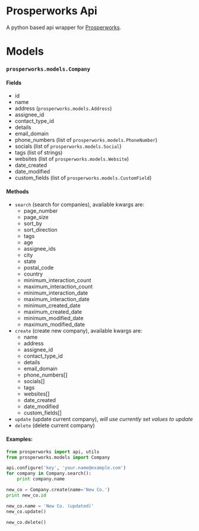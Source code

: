 # Prosperworks Api
A python based api wrapper for [Prosperworks](https://www.prosperworks.com/developer_api).

# Models
### `prosperworks.models.Company`
#### Fields
- id
- name
- address (`prosperworks.models.Address`)
- assignee_id
- contact_type_id
- details
- email_domain
- phone_numbers (list of `prosperworks.models.PhoneNumber`)
- socials (list of `prosperworks.models.Social`)
- tags (list of strings)
- websites (list of `prosperworks.models.Website`)
- date_created
- date_modified
- custom_fields (list of `prosperworks.models.CustomField`)

#### Methods
- `search` (search for companies), available kwargs are:
  - page_number
  - page_size
  - sort_by
  - sort_direction
  - tags
  - age
  - assignee_ids
  - city
  - state
  - postal_code
  - country
  - minimum_interaction_count
  - maximum_interaction_count
  - minimum_interaction_date
  - maximum_interaction_date
  - minimum_created_date
  - maximum_created_date
  - minimum_modified_date
  - maximum_modified_date
- `create` (create new company), available kwargs are:
  - name
  - address
  - assignee_id
  - contact_type_id
  - details
  - email_domain
  - phone_numbers[]
  - socials[]
  - tags
  - websites[]
  - date_created
  - date_modified
  - custom_fields[]
- `update` (update current company), _will use currently set values to update_
- `delete` (delete current company)


#### Examples:
```python
from prosperworks import api, utils
from prosperworks.models import Company

api.configure('key', 'your.name@example.com')
for company in Company.search():
    print company.name

new_co = Company.create(name='New Co.')
print new_co.id

new_co.name = 'New Co. (updated)'
new_co.update()

new_co.delete()
```
